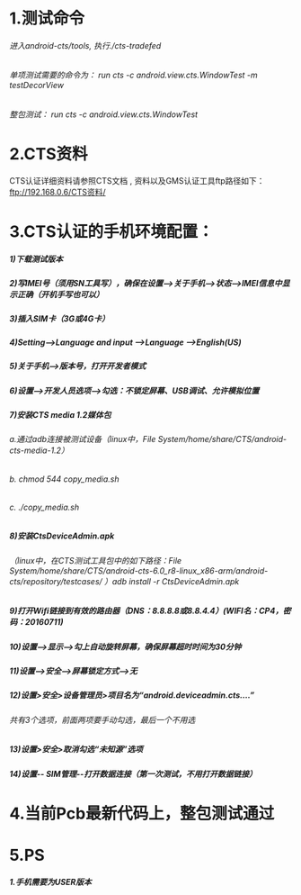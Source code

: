 # 1.测试命令
###### 进入android-cts/tools, 执行./cts-tradefed
###### 单项测试需要的命令为：  run cts -c android.view.cts.WindowTest -m testDecorView
###### 整包测试： run cts -c android.view.cts.WindowTest
# 2.CTS资料
CTS认证详细资料请参照CTS文档 , 资料以及GMS认证工具ftp路径如下：
ftp://192.168.0.6/CTS资料/
# 3.CTS认证的手机环境配置：
##### 1)下载测试版本
##### 2)写IMEI号（须用SN工具写），确保在设置-->关于手机-->状态-->IMEI信息中显示正确（开机手写也可以）
##### 3)插入SIM卡（3G或4G卡）
##### 4)Setting-->Language and input -->Language -->English(US)
##### 5)关于手机-->版本号，打开开发者模式
##### 6)设置-->开发人员选项-->勾选：不锁定屏幕、USB调试、允许模拟位置
##### 7)安装CTS media 1.2媒体包
###### a.通过adb连接被测试设备（linux中，File System/home/share/CTS/android-cts-media-1.2）
###### b.  chmod 544 copy_media.sh 
###### c.  ./copy_media.sh
##### 8)安装CtsDeviceAdmin.apk
###### （linux中，在CTS测试工具包中的如下路径：File System/home/share/CTS/android-cts-6.0_r8-linux_x86-arm/android-cts/repository/testcases/ ）adb install -r CtsDeviceAdmin.apk 
##### 9)打开Wifi链接到有效的路由器（DNS：8.8.8.8或8.8.4.4）(WIFI名：CP4，密码：20160711)
##### 10)设置-->显示—>勾上自动旋转屏幕，确保屏幕超时时间为30分钟
##### 11)设置—>安全—>屏幕锁定方式-->无
##### 12)设置>安全>设备管理员>项目名为“android.deviceadmin.cts….”
######  共有3个选项，前面两项要手动勾选，最后一个不用选
##### 13)设置>安全>取消勾选“未知源”选项
##### 14)设置-- SIM管理--打开数据连接（第一次测试，不用打开数据链接）
# 4.当前Pcb最新代码上，整包测试通过
# 5.PS
##### 1.手机需要为USER版本